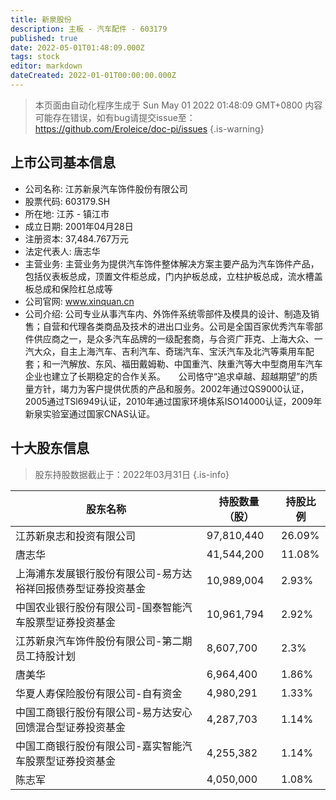 ```yaml
---
title: 新泉股份
description: 主板 - 汽车配件 - 603179
published: true
date: 2022-05-01T01:48:09.000Z
tags: stock
editor: markdown
dateCreated: 2022-01-01T00:00:00.000Z
---
```


> 本页面由自动化程序生成于 Sun May 01 2022 01:48:09 GMT+0800
> 内容可能存在错误，如有bug请提交issue至：https://github.com/Eroleice/doc-pi/issues
{.is-warning}

## 上市公司基本信息
- 公司名称: 江苏新泉汽车饰件股份有限公司
- 股票代码: 603179.SH
- 所在地: 江苏 - 镇江市
- 成立日期: 2001年04月28日
- 注册资本: 37,484.767万元
- 法定代表人: 唐志华
- 主营业务: 主营业务为提供汽车饰件整体解决方案主要产品为汽车饰件产品，包括仪表板总成，顶置文件柜总成，门内护板总成，立柱护板总成，流水槽盖板总成和保险杠总成等
- 公司官网: www.xinquan.cn
- 公司介绍: 公司专业从事汽车内、外饰件系统零部件及模具的设计、制造及销售；自营和代理各类商品及技术的进出口业务。公司是全国百家优秀汽车零部件供应商之一，是众多汽车品牌的一级配套商，与合资广菲克、上海大众、一汽大众，自主上海汽车、吉利汽车、奇瑞汽车、宝沃汽车及北汽等乘用车配套；和一汽解放、东风、福田戴姆勒、中国重汽、陕重汽等大中型商用车汽车企业也建立了长期稳定的合作关系。　　公司恪守“追求卓越、超越期望”的质量方针，竭力为客户提供优质的产品和服务。2002年通过QS9000认证，2005通过TSl6949认证，2010年通过国家环境体系ISO14000认证，2009年新泉实验室通过国家CNAS认证。


## 十大股东信息
> 股东持股数据截止于：2022年03月31日
{.is-info}

| 股东名称 | 持股数量（股） | 持股比例 |
| --- | --- | --- |
| 江苏新泉志和投资有限公司 | 97,810,440 | 26.09% |
| 唐志华 | 41,544,200 | 11.08% |
| 上海浦东发展银行股份有限公司-易方达裕祥回报债券型证券投资基金 | 10,989,004 | 2.93% |
| 中国农业银行股份有限公司-国泰智能汽车股票型证券投资基金 | 10,961,794 | 2.92% |
| 江苏新泉汽车饰件股份有限公司-第二期员工持股计划 | 8,607,700 | 2.3% |
| 唐美华 | 6,964,400 | 1.86% |
| 华夏人寿保险股份有限公司-自有资金 | 4,980,291 | 1.33% |
| 中国工商银行股份有限公司-易方达安心回馈混合型证券投资基金 | 4,287,703 | 1.14% |
| 中国工商银行股份有限公司-嘉实智能汽车股票型证券投资基金 | 4,255,382 | 1.14% |
| 陈志军 | 4,050,000 | 1.08% |




